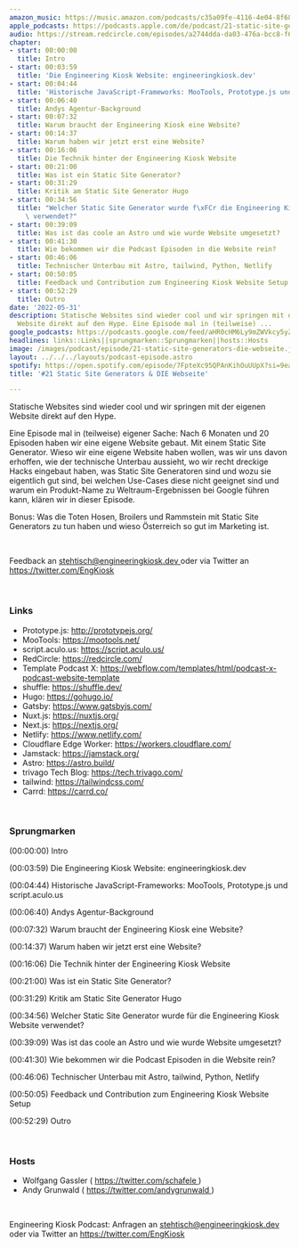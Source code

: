 ```yaml
---
amazon_music: https://music.amazon.com/podcasts/c35a09fe-4116-4e04-8f68-77d61b112e46/episodes/06af1212-634d-416e-9195-6255d68943a4/engineering-kiosk-21-static-site-generators-die-webseite
apple_podcasts: https://podcasts.apple.com/de/podcast/21-static-site-generators-die-webseite/id1603082924?i=1000564628540
audio: https://stream.redcircle.com/episodes/a2744dda-da03-476a-bcc8-f6646e8b0c95/stream.mp3
chapter:
- start: 00:00:00
  title: Intro
- start: 00:03:59
  title: 'Die Engineering Kiosk Website: engineeringkiosk.dev'
- start: 00:04:44
  title: 'Historische JavaScript-Frameworks: MooTools, Prototype.js und script.aculo.us'
- start: 00:06:40
  title: Andys Agentur-Background
- start: 00:07:32
  title: Warum braucht der Engineering Kiosk eine Website?
- start: 00:14:37
  title: Warum haben wir jetzt erst eine Website?
- start: 00:16:06
  title: Die Technik hinter der Engineering Kiosk Website
- start: 00:21:00
  title: Was ist ein Static Site Generator?
- start: 00:31:29
  title: Kritik am Static Site Generator Hugo
- start: 00:34:56
  title: "Welcher Static Site Generator wurde f\xFCr die Engineering Kiosk Website\
    \ verwendet?"
- start: 00:39:09
  title: Was ist das coole an Astro und wie wurde Website umgesetzt?
- start: 00:41:30
  title: Wie bekommen wir die Podcast Episoden in die Website rein?
- start: 00:46:06
  title: Technischer Unterbau mit Astro, tailwind, Python, Netlify
- start: 00:50:05
  title: Feedback und Contribution zum Engineering Kiosk Website Setup
- start: 00:52:29
  title: Outro
date: '2022-05-31'
description: Statische Websites sind wieder cool und wir springen mit der eigenen
  Website direkt auf den Hype. Eine Episode mal in (teilweise) ...
google_podcasts: https://podcasts.google.com/feed/aHR0cHM6Ly9mZWVkcy5yZWRjaXJjbGUuY29tLzBlY2ZkZmQ3LWZkYTEtNGMzZC05NTE1LTQ3NjcyN2Y5ZGY1ZQ/episode/N2Q5NzExODItNWEwMi00ZDU5LWExOTgtODJhZWQzZDFiZGM4?sa=X&ved=0CAUQkfYCahcKEwi4xqzSkon4AhUAAAAAHQAAAAAQAg
headlines: links::Links||sprungmarken::Sprungmarken||hosts::Hosts
image: /images/podcast/episode/21-static-site-generators-die-webseite.jpg
layout: ../../../layouts/podcast-episode.astro
spotify: https://open.spotify.com/episode/7FpteXc95QPAnKihOuUUpX?si=9ea7bd26f6ec4858
title: '#21 Static Site Generators & DIE Webseite'

---
```


<p>
   Statische Websites sind wieder cool und wir springen mit der eigenen Website direkt auf den Hype.
  </p>
  <p>
   Eine Episode mal in (teilweise) eigener Sache: Nach 6 Monaten und 20 Episoden haben wir eine eigene Website gebaut. Mit einem Static Site Generator. Wieso wir eine eigene Website haben wollen, was wir uns davon erhoffen, wie der technische Unterbau aussieht, wo wir recht dreckige Hacks eingebaut haben, was Static Site Generatoren sind und wozu sie eigentlich gut sind, bei welchen Use-Cases diese nicht geeignet sind und warum ein Produkt-Name zu Weltraum-Ergebnissen bei Google führen kann, klären wir in dieser Episode.
  </p>
  <p>
   Bonus: Was die Toten Hosen, Broilers und Rammstein mit Static Site Generators zu tun haben und wieso Österreich so gut im Marketing ist.
  </p>
  <p>
   <br/>
  </p>
  <p>
   Feedback an
   <a href="mailto:stehtisch@engineeringkiosk.dev" rel="nofollow">
    stehtisch@engineeringkiosk.dev
   </a>
   oder via Twitter an
   <a href="https://twitter.com/EngKiosk" rel="nofollow">
    https://twitter.com/EngKiosk
   </a>
  </p>
  <p>
   <br/>
  </p>
  <h3 id="links">
   Links
  </h3>
  <ul>
   <li>
    Prototype.js:
    <a href="http://prototypejs.org/" rel="nofollow">
     http://prototypejs.org/
    </a>
   </li>
   <li>
    MooTools:
    <a href="https://mootools.net/" rel="nofollow">
     https://mootools.net/
    </a>
   </li>
   <li>
    script.aculo.us:
    <a href="https://script.aculo.us/" rel="nofollow">
     https://script.aculo.us/
    </a>
   </li>
   <li>
    RedCircle:
    <a href="https://redcircle.com/" rel="nofollow">
     https://redcircle.com/
    </a>
   </li>
   <li>
    Template Podcast X:
    <a href="https://webflow.com/templates/html/podcast-x-podcast-website-template" rel="nofollow">
     https://webflow.com/templates/html/podcast-x-podcast-website-template
    </a>
   </li>
   <li>
    shuffle:
    <a href="https://shuffle.dev/" rel="nofollow">
     https://shuffle.dev/
    </a>
   </li>
   <li>
    Hugo:
    <a href="https://gohugo.io/" rel="nofollow">
     https://gohugo.io/
    </a>
   </li>
   <li>
    Gatsby:
    <a href="https://www.gatsbyjs.com/" rel="nofollow">
     https://www.gatsbyjs.com/
    </a>
   </li>
   <li>
    Nuxt.js:
    <a href="https://nuxtjs.org/" rel="nofollow">
     https://nuxtjs.org/
    </a>
   </li>
   <li>
    Next.js:
    <a href="https://nextjs.org/" rel="nofollow">
     https://nextjs.org/
    </a>
   </li>
   <li>
    Netlify:
    <a href="https://www.netlify.com/" rel="nofollow">
     https://www.netlify.com/
    </a>
   </li>
   <li>
    Cloudflare Edge Worker:
    <a href="https://workers.cloudflare.com/" rel="nofollow">
     https://workers.cloudflare.com/
    </a>
   </li>
   <li>
    Jamstack:
    <a href="https://jamstack.org/" rel="nofollow">
     https://jamstack.org/
    </a>
   </li>
   <li>
    Astro:
    <a href="https://astro.build/" rel="nofollow">
     https://astro.build/
    </a>
   </li>
   <li>
    trivago Tech Blog:
    <a href="https://tech.trivago.com/" rel="nofollow">
     https://tech.trivago.com/
    </a>
   </li>
   <li>
    tailwind:
    <a href="https://tailwindcss.com/" rel="nofollow">
     https://tailwindcss.com/
    </a>
   </li>
   <li>
    Carrd:
    <a href="https://carrd.co/" rel="nofollow">
     https://carrd.co/
    </a>
   </li>
  </ul>
  <p>
   <br/>
  </p>
  <h3 id="sprungmarken">
   Sprungmarken
  </h3>
  <p>
   (00:00:00) Intro
  </p>
  <p>
   (00:03:59) Die Engineering Kiosk Website: engineeringkiosk.dev
  </p>
  <p>
   (00:04:44) Historische JavaScript-Frameworks: MooTools, Prototype.js und script.aculo.us
  </p>
  <p>
   (00:06:40) Andys Agentur-Background
  </p>
  <p>
   (00:07:32) Warum braucht der Engineering Kiosk eine Website?
  </p>
  <p>
   (00:14:37) Warum haben wir jetzt erst eine Website?
  </p>
  <p>
   (00:16:06) Die Technik hinter der Engineering Kiosk Website
  </p>
  <p>
   (00:21:00) Was ist ein Static Site Generator?
  </p>
  <p>
   (00:31:29) Kritik am Static Site Generator Hugo
  </p>
  <p>
   (00:34:56) Welcher Static Site Generator wurde für die Engineering Kiosk Website verwendet?
  </p>
  <p>
   (00:39:09) Was ist das coole an Astro und wie wurde Website umgesetzt?
  </p>
  <p>
   (00:41:30) Wie bekommen wir die Podcast Episoden in die Website rein?
  </p>
  <p>
   (00:46:06) Technischer Unterbau mit Astro, tailwind, Python, Netlify
  </p>
  <p>
   (00:50:05) Feedback und Contribution zum Engineering Kiosk Website Setup
  </p>
  <p>
   (00:52:29) Outro
  </p>
  <p>
   <br/>
  </p>
  <h3 id="hosts">
   Hosts
  </h3>
  <ul>
   <li>
    Wolfgang Gassler (
    <a href="https://twitter.com/schafele" rel="nofollow">
     https://twitter.com/schafele
    </a>
    )
   </li>
   <li>
    Andy Grunwald (
    <a href="https://twitter.com/andygrunwald" rel="nofollow">
     https://twitter.com/andygrunwald
    </a>
    )
   </li>
  </ul>
  <p>
   <br/>
  </p>
  <p>
   Engineering Kiosk Podcast: Anfragen an
   <a href="mailto:stehtisch@engineeringkiosk.dev" rel="nofollow">
    stehtisch@engineeringkiosk.dev
   </a>
   oder via Twitter an
   <a href="https://twitter.com/EngKiosk" rel="nofollow">
    https://twitter.com/EngKiosk
   </a>
  </p>